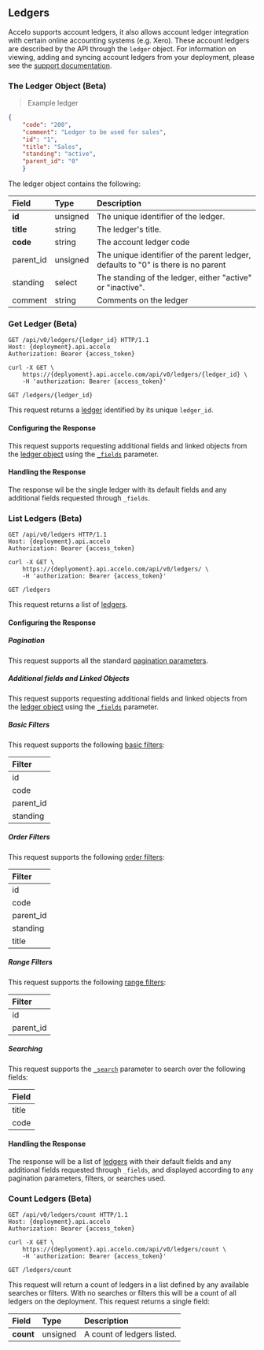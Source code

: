 ## Ledgers
Accelo supports account ledgers, it also allows account ledger integration with certain online accounting systems (e.g. Xero). These account ledgers are described by the API through the `ledger` object. For information on viewing, adding and syncing account ledgers from your deployment, please see the [support documentation](https://help.accelo.com/guides/settings-and-configuration-guide/modules/billing-and-invoices/ledgers/).

### The Ledger Object (Beta)
> Example ledger

```json
{
    "code": "200",
    "comment": "Ledger to be used for sales",
    "id": "1",
    "title": "Sales",
    "standing": "active",
    "parent_id": "0"
    }
```

The ledger object contains the following:

| Field | Type | Description |
|:-|:-|:-|
| **id** | unsigned | The unique identifier of the ledger. |
| **title** | string | The ledger's title. |
| **code** | string | The account ledger code |
| parent_id | unsigned | The unique identifier of the parent ledger, defaults to "0" is there is no parent |
| standing | select | The standing of the ledger, either "active" or "inactive". |
| comment | string | Comments on the ledger |






### Get Ledger (Beta)

```http
GET /api/v0/ledgers/{ledger_id} HTTP/1.1
Host: {deployment}.api.accelo
Authorization: Bearer {access_token}
```

```shell
curl -X GET \
    https://{deplyoment}.api.accelo.com/api/v0/ledgers/{ledger_id} \
    -H 'authorization: Bearer {access_token}'
```

`GET /ledgers/{ledger_id}`

This request returns a [ledger](#the-ledger-object-beta) identified by its unique `ledger_id`.

#### Configuring the Response
This request supports requesting additional fields and linked objects from the [ledger object](#the-ledger-object-beta) using the [`_fields`](#configuring-the-response-fields) parameter.

#### Handling the Response
The response wil be the single ledger with its default fields and any additional fields requested through `_fields`.





### List Ledgers (Beta)

```http
GET /api/v0/ledgers HTTP/1.1
Host: {deployment}.api.accelo
Authorization: Bearer {access_token}
```

```shell
curl -X GET \
    https://{deplyoment}.api.accelo.com/api/v0/ledgers/ \
    -H 'authorization: Bearer {access_token}'
```

`GET /ledgers`

This request returns a list of [ledgers](#the-ledger-object-beta).

#### Configuring the Response

##### Pagination
This request supports all the standard [pagination parameters](#configuring-the-response-pagination).

##### Additional fields and Linked Objects
This request supports requesting additional fields and linked objects from the [ledger object](#the-ledger-object-beta) using the [`_fields`](#configuring-the-response-fields) parameter.

##### Basic Filters
This request supports the following [basic filters](#filters-basic-filters):

| Filter |
|:-|
| id |
| code |
| parent_id |
| standing |

##### Order Filters
This request supports the following [order filters](#filters-order-filters):

| Filter |
|:-|
| id |
| code |
| parent_id |
| standing |
| title |

##### Range Filters
This request supports the following [range filters](#filters-range-filters):

| Filter |
|:-|
| id |
| parent_id |

##### Searching
This request supports the [`_search`](#configuring-the-response-searching) parameter to search over the following fields:

| Field |
|:-|
| title |
| code |

#### Handling the Response
The response will be a list of [ledgers](#the-ledger-object-beta) with their default fields and any additional fields requested through `_fields`, and displayed according to any pagination parameters, filters, or searches used.






### Count Ledgers (Beta)

```http
GET /api/v0/ledgers/count HTTP/1.1
Host: {deployment}.api.accelo
Authorization: Bearer {access_token}
```

```shell
curl -X GET \
    https://{deplyoment}.api.accelo.com/api/v0/ledgers/count \
    -H 'authorization: Bearer {access_token}'
```

`GET /ledgers/count`

This request will return a count of ledgers in a list defined by any available searches or filters. With no searches or filters this will be a count of all ledgers on the deployment. This request returns a single field:

| Field | Type | Description |
|:-|:-|:-|
| **count** | unsigned | A count of ledgers listed. |

